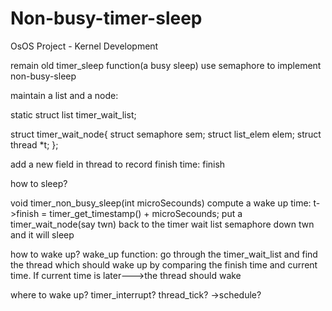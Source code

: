 # Non-busy-timer-sleep
OsOS Project - Kernel Development

remain old timer_sleep function(a busy sleep) 
use semaphore to implement non-busy-sleep

maintain a list and a node:

static struct list timer_wait_list;

struct timer_wait_node{
  struct semaphore sem;
  struct list_elem elem;
  struct thread *t;
};

add a new field in thread to record finish time: finish

how to sleep?

void timer_non_busy_sleep(int microSecounds)
compute a wake up time:
  t->finish = timer_get_timestamp() + microSecounds;
  put a timer_wait_node(say twn) back to the timer wait list
  semaphore down twn and it will sleep

how to wake up?
  wake_up function:
    go through the timer_wait_list and find the thread which should wake up by comparing the finish time and current time. 
    If current time is later--->the thread should wake

where to wake up?
  timer_interrupt?
  thread_tick?
->schedule?
  
    
